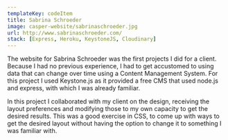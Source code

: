 ```yaml
---
templateKey: codeItem
title: Sabrina Schroeder
image: casper-website/sabrinaschroeder.jpg
url: http://www.sabrinaschroeder.com/
stack: [Express, Heroku, KeystoneJS, Cloudinary]
---
```


The website for Sabrina Schroeder was the first projects I did for a client. Because I had no previous experience, I had to get accustomed to using data that can change over time using a Content Management System. For this project I used Keystone.js as it provided a free CMS that used node.js and express, with which I was already familiar.

In this project I collaborated with my client on the design, receiving the layout preferences and modifying those to my own capacity to get the desired results. This was a good exercise in CSS, to come up with ways to get the desired layout without having the option to change it to something I was familiar with.
